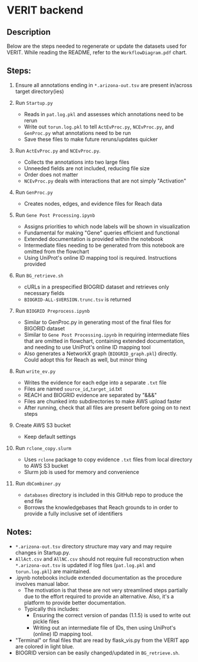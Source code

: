 # VERIT backend

## Description

Below are the steps needed to regenerate or update the datasets used for VERIT. While reading the README, refer to the `WorkflowDiagram.pdf` chart.

## Steps:
1. Ensure all annotations ending in `*.arizona-out.tsv` are present in/across target directory(ies)

2. Run `Startup.py`
    * Reads in `pat.log.pkl` and assesses which annotations need to be rerun
    * Write out `torun.log.pkl` to tell `ActEvProc.py`, `NCEvProc.py`, and `GenProc.py` what annotations need to be run
    * Save these files to make future reruns/updates quicker

3. Run `ActEvProc.py` and `NCEvProc.py`.
    * Collects the annotations into two large files
    * Unneeded fields are not included, reducing file size
    * Order does not matter
    * `NCEvProc.py` deals with interactions that are not simply "Activation"

4. Run `GenProc.py`
    * Creates nodes, edges, and evidence files for Reach data

5. Run `Gene Post Processing.ipynb`
    * Assigns priorities to which node labels will be shown in visualization
    * Fundamental for making "Gene" queries efficient and functional
    * Extended documentation is provided within the notebook
    * Intermediate files needing to be generated from this notebook are omitted from the flowchart
    * Using UniProt's online ID mapping tool is required. Instructions provided

6. Run `BG_retrieve.sh`
    * cURLs in a prespecified BIOGRID dataset and retrieves only necessary fields
    * `BIOGRID-ALL-$VERSION.trunc.tsv` is returned

7. Run `BIOGRID Preprocess.ipynb`
    * Similar to GenProc.py in generating most of the final files for BIGORID dataset
    * Similar to `Gene Post Processing.ipynb` in requiring intermediate files that are omitted in flowchart, containing extended documentation, and needing to use UniProt's online ID mapping tool
    * Also generates a NetworkX graph (`BIOGRID_graph.pkl`) directly. Could adopt this for Reach as well, but minor thing

8. Run `write_ev.py`
    * Writes the evidence for each edge into a separate `.txt` file
    * Files are named `source_id`_`target_id`.txt
    * REACH and BIOGRID evidence are separated by "&&&"
    * Files are chunked into subdirectories to make AWS upload faster
    * After running, check that all files are present before going on to next steps

9. Create AWS S3 bucket
    * Keep default settings

11. Run `rclone_copy.slurm`
    * Uses `rclone` package to copy evidence `.txt` files from local directory to AWS S3 bucket
    * Slurm job is used for memory and convenience

12. Run `dbCombiner.py`
    * `databases` directory is included in this GitHub repo to produce the end file
    * Borrows the knowledgebases that Reach grounds to in order to provide a fully inclusive set of identifiers


## Notes:
* `*.arizona-out.tsv` directory structure may vary and may require changes in Startup.py.
* `AllAct.csv` and `AllNC.csv` should not require full reconstruction when `*.arizona-out.tsv` is updated if log files (`pat.log.pkl` and `torun.log.pkl`) are maintained.
* .ipynb notebooks include extended documentation as the procedure involves manual labor.
    * The motivation is that these are not very streamlined steps partially due to the effort required to provide an alternative. Also, it's a platform to provide better documentation.
    * Typically this includes:
        * Ensuring the correct version of pandas (1.1.5) is used to write out pickle files
        * Writing out an intermediate file of IDs, then using UniProt's (online) ID mapping tool.
* "Terminal" or final files that are read by flask_vis.py from the VERIT app are colored in light blue.
* BIOGRID version can be easily changed/updated in `BG_retrieve.sh`.


